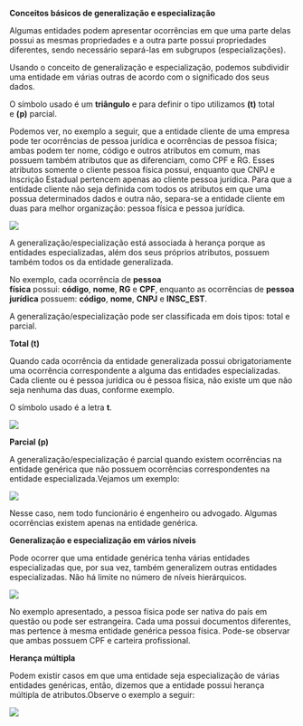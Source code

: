 **Conceitos básicos de generalização e especialização**

Algumas entidades podem apresentar ocorrências em que uma parte delas possui as mesmas propriedades e a outra parte possui propriedades diferentes, sendo necessário separá-las em subgrupos (especializações).

Usando o conceito de generalização e especialização, podemos subdividir uma entidade em várias outras de acordo com o significado dos seus dados.

O símbolo usado é um **triângulo** e para definir o tipo utilizamos **(t)** total e **(p)** parcial.

Podemos ver, no exemplo a seguir, que a entidade cliente de uma empresa pode ter ocorrências de pessoa jurídica e ocorrências de pessoa física; ambas podem ter nome, código e outros atributos em comum, mas possuem também atributos que as diferenciam, como CPF e RG. Esses atributos somente o cliente pessoa física possui, enquanto que CNPJ e Inscrição Estadual pertencem apenas ao cliente pessoa jurídica. Para que a entidade cliente não seja definida com todos os atributos em que uma possua determinados dados e outra não, separa-se a entidade cliente em duas para melhor organização: pessoa física e pessoa jurídica.

[![](https://img.uninove.br/static/0/0/0/0/0/0/0/1/2/1/7/121728/a06i01_md80_100.jpg)](https://img.uninove.br/static/0/0/0/0/0/0/0/1/2/1/7/121728/a06i01_md80_100.jpg)

A generalização/especialização está associada à herança porque as entidades especializadas, além dos seus próprios atributos, possuem também todos os da entidade generalizada.

No exemplo, cada ocorrência de **pessoa física** possui: **código**, **nome**, **RG** e **CPF**, enquanto as ocorrências de **pessoa jurídica** possuem: **código**, **nome**, **CNPJ** e **INSC_EST**.

A generalização/especialização pode ser classificada em dois tipos: total e parcial.

**Total (t)**

Quando cada ocorrência da entidade generalizada possui obrigatoriamente uma ocorrência correspondente a alguma das entidades especializadas. Cada cliente ou é pessoa jurídica ou é pessoa física, não existe um que não seja nenhuma das duas, conforme exemplo.

O símbolo usado é a letra **t**.

[![](https://img.uninove.br/static/0/0/0/0/0/0/0/1/2/1/7/121729/a06i02_md80_100.jpg)](https://img.uninove.br/static/0/0/0/0/0/0/0/1/2/1/7/121729/a06i02_md80_100.jpg)

**Parcial (p)**

A generalização/especialização é parcial quando existem ocorrências na entidade genérica que não possuem ocorrências correspondentes na entidade especializada.Vejamos um exemplo:

[![](https://img.uninove.br/static/0/0/0/0/0/0/0/1/2/1/7/121730/a06i03_md80_100.jpg)](https://img.uninove.br/static/0/0/0/0/0/0/0/1/2/1/7/121730/a06i03_md80_100.jpg)

Nesse caso, nem todo funcionário é engenheiro ou advogado. Algumas ocorrências existem apenas na entidade genérica.

**Generalização e especialização em vários níveis**

Pode ocorrer que uma entidade genérica tenha várias entidades especializadas que, por sua vez, também generalizem outras entidades especializadas. Não há limite no número de níveis hierárquicos.

[![](https://img.uninove.br/static/0/0/0/0/0/0/0/1/2/1/7/121731/a06i04_md80_100.jpg)](https://img.uninove.br/static/0/0/0/0/0/0/0/1/2/1/7/121731/a06i04_md80_100.jpg)

No exemplo apresentado, a pessoa física pode ser nativa do país em questão ou pode ser estrangeira. Cada uma possui documentos diferentes, mas pertence à mesma entidade genérica pessoa física. Pode-se observar que ambas possuem CPF e carteira profissional.

**Herança múltipla**

Podem existir casos em que uma entidade seja especialização de várias entidades genéricas, então, dizemos que a entidade possui herança múltipla de atributos.Observe o exemplo a seguir:

[![](https://img.uninove.br/static/0/0/0/0/0/0/0/1/2/1/7/121733/a06i05_md80_100.jpg)](https://img.uninove.br/static/0/0/0/0/0/0/0/1/2/1/7/121733/a06i05_md80_100.jpg)